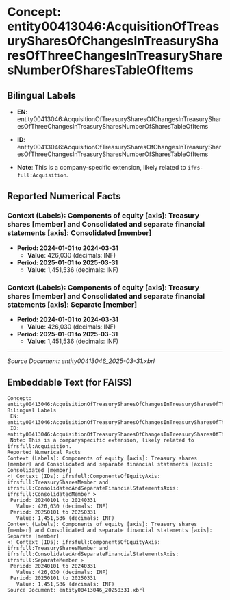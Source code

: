 # Concept: entity00413046:AcquisitionOfTreasurySharesOfChangesInTreasurySharesOfThreeChangesInTreasurySharesNumberOfSharesTableOfItems

## Bilingual Labels
- **EN**: entity00413046:AcquisitionOfTreasurySharesOfChangesInTreasurySharesOfThreeChangesInTreasurySharesNumberOfSharesTableOfItems

- **ID**: entity00413046:AcquisitionOfTreasurySharesOfChangesInTreasurySharesOfThreeChangesInTreasurySharesNumberOfSharesTableOfItems
- **Note**: This is a company-specific extension, likely related to `ifrs-full:Acquisition`.

## Reported Numerical Facts

### **Context (Labels): Components of equity [axis]: Treasury shares [member] and Consolidated and separate financial statements [axis]: Consolidated [member]**
<!-- Context (IDs): ifrs-full:ComponentsOfEquityAxis: ifrs-full:TreasurySharesMember and ifrs-full:ConsolidatedAndSeparateFinancialStatementsAxis: ifrs-full:ConsolidatedMember -->
- **Period: 2024-01-01 to 2024-03-31**
  - **Value**: 426,030 (decimals: INF)
- **Period: 2025-01-01 to 2025-03-31**
  - **Value**: 1,451,536 (decimals: INF)

### **Context (Labels): Components of equity [axis]: Treasury shares [member] and Consolidated and separate financial statements [axis]: Separate [member]**
<!-- Context (IDs): ifrs-full:ComponentsOfEquityAxis: ifrs-full:TreasurySharesMember and ifrs-full:ConsolidatedAndSeparateFinancialStatementsAxis: ifrs-full:SeparateMember -->
- **Period: 2024-01-01 to 2024-03-31**
  - **Value**: 426,030 (decimals: INF)
- **Period: 2025-01-01 to 2025-03-31**
  - **Value**: 1,451,536 (decimals: INF)

---
*Source Document: entity00413046_2025-03-31.xbrl*
## Embeddable Text (for FAISS)
```text
Concept: entity00413046:AcquisitionOfTreasurySharesOfChangesInTreasurySharesOfThreeChangesInTreasurySharesNumberOfSharesTableOfItems
Bilingual Labels
 EN: entity00413046:AcquisitionOfTreasurySharesOfChangesInTreasurySharesOfThreeChangesInTreasurySharesNumberOfSharesTableOfItems
 ID: entity00413046:AcquisitionOfTreasurySharesOfChangesInTreasurySharesOfThreeChangesInTreasurySharesNumberOfSharesTableOfItems
 Note: This is a companyspecific extension, likely related to ifrsfull:Acquisition.
Reported Numerical Facts
Context (Labels): Components of equity [axis]: Treasury shares [member] and Consolidated and separate financial statements [axis]: Consolidated [member]
<! Context (IDs): ifrsfull:ComponentsOfEquityAxis: ifrsfull:TreasurySharesMember and ifrsfull:ConsolidatedAndSeparateFinancialStatementsAxis: ifrsfull:ConsolidatedMember >
 Period: 20240101 to 20240331
   Value: 426,030 (decimals: INF)
 Period: 20250101 to 20250331
   Value: 1,451,536 (decimals: INF)
Context (Labels): Components of equity [axis]: Treasury shares [member] and Consolidated and separate financial statements [axis]: Separate [member]
<! Context (IDs): ifrsfull:ComponentsOfEquityAxis: ifrsfull:TreasurySharesMember and ifrsfull:ConsolidatedAndSeparateFinancialStatementsAxis: ifrsfull:SeparateMember >
 Period: 20240101 to 20240331
   Value: 426,030 (decimals: INF)
 Period: 20250101 to 20250331
   Value: 1,451,536 (decimals: INF)
Source Document: entity00413046_20250331.xbrl
```
